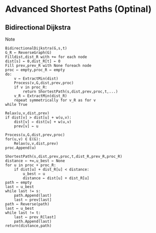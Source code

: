 # Advanced Shortest Paths (Optinal)
## Bidirectional Dijkstra

> [!NOTE]
> ```
> BidirectionalDijkstra(G,s,t)
> G_R ← ReverseGraph(G)
> Filldist,dist_R with +∞ for each node
> dist[s] ← 0,dist_R[t] ← 0
> Fill prev,prev_R with None foreach node 
> proc ← empty,proc_R ← empty 
> do:
>     v ← ExtractMin(dist)
>     Process(v,G,dist,prev,proc) 
>     if v in proc_R:
>         return ShortestPath(s,dist,prev,proc,t,...)
>     v_R ← ExtractMin(dist_R)
>     repeat symmetrically for v_R as for v 
> while True
> ```
> ```
> Relax(u,v,dist,prev) 
> if dist[v] > dist[u] + w(u,v):
>     dist[v] ← dist[u] + w(u,v)
>     prev[v] ← u
> ```
> ```
> Process(u,G,dist,prev,proc) 
> for(u,v) ∈ E(G): 
>     Relax(u,v,dist,prev) 
> proc.Append(u)
> ```
> ```
> ShortestPath(s,dist,prev,proc,t,dist_R,prev_R,proc_R)
> distance ← +∞,u_best ← None
> for u in proc + proc_R:
>     if dist[u] + dist_R[u] < distance:
>         u_best ← u
>         distance ← dist[u] + dist_R[u]
> path ← empty
> last ← u_best 
> while last != s: 
>     path.Append(last)
>     last ← prev[last]
> path ← Reverse(path)
> last ← u_best 
> while last != t: 
>     last ← prev_R[last]
>     path.Append(last) 
> return(distance,path)
> ```
